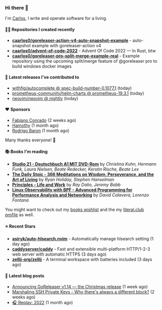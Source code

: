 ### Hi there 👋

I'm [Carlos](https://caarlos0.dev), I write and operate software for a living.

#### 👨‍💻 Repositories I created recently
- **[caarlos0/goreleaser-action-v4-auto-snapshot-example](https://github.com/caarlos0/goreleaser-action-v4-auto-snapshot-example)** - auto-snapshot example with goreleaser-action v4
- **[caarlos0/advent-of-code-2022](https://github.com/caarlos0/advent-of-code-2022)** - Advent Of Code 2022 — In Rust, btw
- **[caarlos0/goreleaser-pro-split-merge-example-real](https://github.com/caarlos0/goreleaser-pro-split-merge-example-real)** - Example repository using the upcoming split/merge feature of @goreleaser pro to build windows docker images

#### 🚀 Latest releases I've contributed to


- [withfig/autocomplete @ spec-build-number-0.1077.1](https://github.com/withfig/autocomplete/releases/tag/spec-build-number-0.1077.1) (today)
- [prometheus-community/helm-charts @ prometheus-19.3.1](https://github.com/prometheus-community/helm-charts/releases/tag/prometheus-19.3.1) (today)
- [neovim/neovim @ nightly](https://github.com/neovim/neovim/releases/tag/nightly) (today)

#### ❤️ Sponsors
- [Fabiano Conrado](https://github.com/fconhkd) (2 weeks ago)
- [Hamothy](https://github.com/sgoudham) (1 month ago)
- [Rodrigo Baron](https://github.com/rodrigobaron) (1 month ago)

Many thanks everyone! 🙏

#### 📚 Books I'm reading
- **[Studio 21 - Deutschbuch A1 MIT DVD-Rom](https://literal.club/caarlos0/book/laura-nielsen-hermann-funk-beate-redecker-christina-kuhn-kerstin-rische-beate-lex-studio-21-c60yd)** by _Christina Kuhn, Hermann Funk, Laura Nielsen, Beate Redecker, Kerstin Rische, Beate Lex_
- **[The Daily Stoic - 366 Meditations on Wisdom, Perseverance, and the Art of Living](https://literal.club/caarlos0/book/the-daily-stoic-lbfbd)** by _Ryan Holiday, Stephen Hanselman_
- **[Principles - Life and Work](https://literal.club/caarlos0/book/ray-dalioray-daliojeremy-bobbprinciples-a9caw)** by _Ray Dalio, Jeremy Bobb_
- **[Linux Observability with BPF - Advanced Programming for Performance Analysis and Networking](https://literal.club/caarlos0/book/david-calavera-lorenzo-fontana-linux-observability-with-bpf-561av)** by _David Calavera, Lorenzo Fontana_

You might want to check out my [books
wishlist](https://www.amazon.com.br/hz/wishlist/ls/EB8P7VS717SV) and the my
[literal.club profile](https://literal.club/caarlos0) as well.

#### ⭐ Recent Stars
- **[asiryk/auto-hlsearch.nvim](https://github.com/asiryk/auto-hlsearch.nvim)** - Automatically manage hlsearch setting (1 day ago)
- **[caddyserver/caddy](https://github.com/caddyserver/caddy)** - Fast and extensible multi-platform HTTP/1-2-3 web server with automatic HTTPS (3 days ago)
- **[zellij-org/zellij](https://github.com/zellij-org/zellij)** - A terminal workspace with batteries included (3 days ago)

#### 📄 Latest blog posts
- [Announcing GoReleaser v1.14 — the Christmas release](https://carlosbecker.com/posts/goreleaser-v1.14/) (1 week ago)
- [Marshaling SSH Private Keys - Why there&#39;s always a different block?](https://carlosbecker.com/posts/ssh-marshal-private-key/) (2 weeks ago)
- [🎧 Replay: 2022](https://carlosbecker.com/posts/replay-2022/) (1 month ago)

